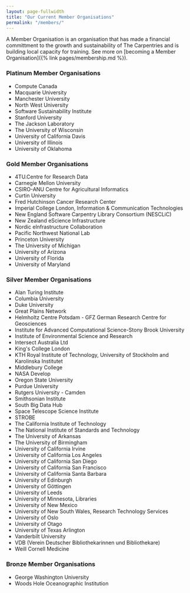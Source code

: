 ```yaml
---
layout: page-fullwidth
title: "Our Current Member Organisations"
permalink: "/members/"
---
```


A Member Organisation is an organisation that has made a financial committment to
the growth and sustainability of The Carpentries and is building local capacity for training. See more on [becoming a Member Organisation]({% link pages/membership.md %}).

### Platinum Member Organisations

- Compute Canada
- Macquarie University
- Manchester University
- North West University
- Software Sustainability Institute
- Stanford University
- The Jackson Laboratory
- The University of Wisconsin
- University of California Davis
- University of Illinois
- University of Oklahoma

### Gold Member Organisations

- 4TU.Centre for Research Data 
- Carnegie Mellon University
- CSIRO-ANU Centre for Agricultural Informatics
- Curtin University
- Fred Hutchinson Cancer Research Center
- Imperial College London, Information & Communication Technologies
- New England Software Carpentry Library Consortium (NESCLiC)
- New Zealand eScience Infrastructure
- Nordic eInfrastructure Collaboration
- Pacific Northwest National Lab
- Princeton University
- The University of Michigan
- University of Arizona
- University of Florida
- University of Maryland


### Silver Member Organisations

- Alan Turing Institute
- Columbia University
- Duke University
- Great Plains Network
- Helmholtz Centre Potsdam - GFZ German Research Centre for Geosciences
- Institute for Advanced Computational Science-Stony Brook University
- Institute of Environmental Science and Research
- Intersect Australia Ltd
- King's College London
- KTH Royal Institute of Technology, University of Stockholm and Karolinska Institutet
- Middlebury College
- NASA Develop
- Oregon State University
- Purdue University
- Rutgers University - Camden
- Smithsonian Institute
- South Big Data Hub
- Space Telescope Science Institute
- STROBE
- The California Institute of Technology
- The National Institute of Standards and Technology
- The University of Arkansas
- The University of Birmingham
- University of California Irvine
- University of California Los Angeles
- University of California San Diego
- University of California San Francisco
- University of California Santa Barbara
- University of Edinburgh
- University of Göttingen
- University of Leeds
- University of Minnesota, Libraries
- University of New Mexico
- University of New South Wales, Research Technology Services
- University of Oslo
- University of Otago
- University of Texas Arlington
- Vanderbilt University
- VDB (Verein Deutscher Bibliothekarinnen und Bibliothekare)
- Weill Cornell Medicine


### Bronze Member Organisations
 
 - George Washington University
 - Woods Hole Oceanographic Institution
